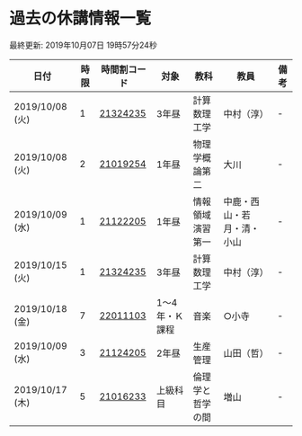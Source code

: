 <style>.markdown-section{max-width: unset;}</style>

# 過去の休講情報一覧

最終更新\: 2019年10月07日 19時57分24秒

|日付|時限|時間割コード|対象|教科|教員|備考|
|---|---|---|---|---|---|---|
|2019/10/08 (火)|1|[21324235](http://kyoumu.office.uec.ac.jp/syllabus/2019/31/31_21324235.html)|3年昼|計算数理工学|中村（淳）|-|
|2019/10/08 (火)|2|[21019254](http://kyoumu.office.uec.ac.jp/syllabus/2019/31/31_21019254.html)|1年昼|物理学概論第二|大川|-|
|2019/10/09 (水)|1|[21122205](http://kyoumu.office.uec.ac.jp/syllabus/2019/31/31_21122205.html)|1年昼|情報領域演習第一|中鹿・西山・若月・清・小山|-|
|2019/10/15 (火)|1|[21324235](http://kyoumu.office.uec.ac.jp/syllabus/2019/31/31_21324235.html)|3年昼|計算数理工学|中村（淳）|-|
|2019/10/18 (金)|7|[22011103](http://kyoumu.office.uec.ac.jp/syllabus/2019/32/32_22011103.html)|1～4年・Ｋ課程|音楽|○小寺|-|
|2019/10/09 (水)|3|[21124205](http://kyoumu.office.uec.ac.jp/syllabus/2019/31/31_21124205.html)|2年昼|生産管理|山田（哲）|-|
|2019/10/17 (木)|5|[21016233](http://kyoumu.office.uec.ac.jp/syllabus/2019/31/31_21016233.html)|上級科目|倫理学と哲学の間|増山|-|
